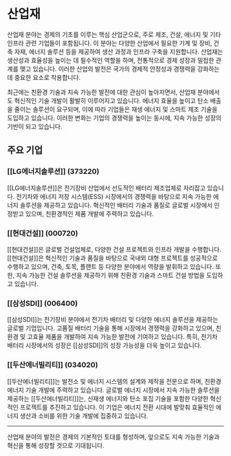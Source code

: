 # 산업재

산업재 분야는 경제의 기초를 이루는 핵심 산업군으로, 주로 제조, 건설, 에너지 및 기타 인프라 관련 기업들이 포함됩니다. 이 분야는 다양한 산업에서 필요한 기계 및 장비, 건축 자재, 에너지 솔루션 등을 제공하여 생산 과정과 인프라 구축을 지원합니다. 산업재는 생산성과 효율성을 높이는 데 필수적인 역할을 하며, 전통적으로 경제 성장과 밀접한 관계를 맺고 있습니다. 이러한 산업의 발전은 국가의 경제적 안정성과 경쟁력을 강화하는 데 중요한 요소로 작용합니다.

최근에는 친환경 기술과 지속 가능한 발전에 대한 관심이 높아지면서, 산업재 분야에서도 혁신적인 기술 개발이 활발히 이루어지고 있습니다. 에너지 효율을 높이고 탄소 배출을 줄이는 솔루션이 요구되며, 이에 따라 기업들은 재생 에너지 및 스마트 제조 기술을 도입하고 있습니다. 이러한 변화는 기업의 경쟁력을 높이는 동시에, 지속 가능한 성장의 기반이 되고 있습니다.

## 주요 기업

### [[LG에너지솔루션]] (373220)
[[LG에너지솔루션]]은 전기장비 산업에서 선도적인 배터리 제조업체로 자리잡고 있습니다. 전기차와 에너지 저장 시스템(ESS) 시장에서의 경쟁력을 바탕으로 지속 가능한 에너지 솔루션을 제공하고 있습니다. 혁신적인 배터리 기술과 품질로 글로벌 시장에서 인정받고 있으며, 친환경적인 제품 개발에 주력하고 있습니다.

### [[현대건설]] (000720)
[[현대건설]]은 글로벌 건설업체로, 다양한 건설 프로젝트와 인프라 개발을 수행합니다. [[현대건설]]은 혁신적인 기술과 품질을 바탕으로 국내외 대형 프로젝트를 성공적으로 수행하고 있으며, 건축, 토목, 플랜트 등 다양한 분야에서 역량을 발휘하고 있습니다. 또한, 지속 가능한 건설 솔루션을 제공하기 위해 친환경 기술과 스마트 건설 방법을 도입하고 있습니다.

### [[삼성SDI]] (006400)
[[삼성SDI]]는 전기장비 분야에서 전기차 배터리 및 다양한 에너지 솔루션을 제공하는 글로벌 기업입니다. 고품질 배터리 기술을 통해 시장에서 경쟁력을 강화하고 있으며, 친환경 및 고효율 제품을 개발하여 지속 가능한 발전에 기여하고 있습니다. 특히, 전기차 배터리 시장에서의 성장은 [[삼성SDI]]의 성장 가능성을 더욱 높이고 있습니다.

### [[두산에너빌리티]] (034020)
[[두산에너빌리티]]는 발전소 및 에너지 시스템의 설계와 제작을 전문으로 하며, 친환경 에너지 기술 개발에 주력하고 있습니다. 글로벌 에너지 시장에서 지속 가능한 솔루션을 제공하는 [[두산에너빌리티]]는, 신재생 에너지와 탄소 포집 기술을 포함한 다양한 혁신적인 프로젝트를 추진하고 있습니다. 이 기업은 에너지 전환 시대에 발맞춰 효율적인 에너지 생산과 소비를 위한 기술 개발에 집중하고 있습니다.

---

산업재 분야의 발전은 경제의 기본적인 토대를 형성하며, 앞으로도 지속 가능한 기술과 혁신을 통해 성장할 것으로 기대됩니다.